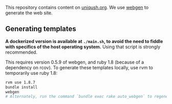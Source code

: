 
This repository contains content on [uniqush.org](https://uniqush.org). We use [webgen](https://webgen.gettalong.org/) to generate the web site.

Generating templates
--------------------

**A dockerized version is available at `./main.sh`, to avoid the need to fiddle with specifics of the host operating system.** Using that script is strongly recommended.

This requires version 0.5.9 of webgen, and ruby 1.8 (because of a dependency on rcov). To generate these templates locally, use rvm to temporarily use ruby 1.8:

```bash
rvm use 1.8.7
bundle install
webgen
# Alternately, run the command `bundle exec rake auto_webgen` to regenerate the site in the background as changes are made.
```
